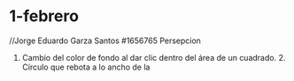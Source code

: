 # 1-febrero
//Jorge Eduardo Garza Santos #1656765 Persepcion
1. Cambio del color de fondo al dar clic dentro del área de un cuadrado. 2. Círculo que rebota a lo ancho de la 
